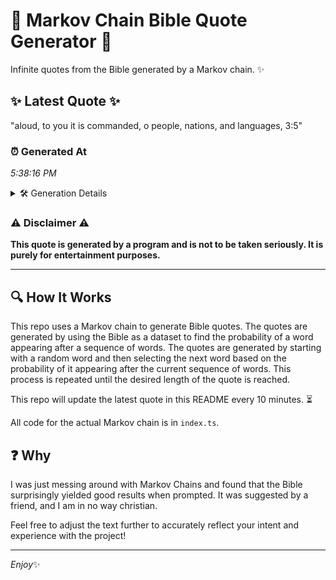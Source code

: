 # 📖 Markov Chain Bible Quote Generator 📖

Infinite quotes from the Bible generated by a Markov chain. ✨

## ✨ Latest Quote ✨
"aloud, to you it is commanded, o people, nations, and languages, 3:5"

### ⏰ Generated At
*5:38:16 PM*

<details>
    <summary>🛠️ Generation Details</summary>
    <p>
        <strong>🌱 Seed:</strong> aloud,<br>
        <strong>🔄 Iterations:</strong> 11<br>
        <strong>📜 Context History:</strong><br>[ aloud, ]: to<br>[ aloud,, to ]: you<br>[ aloud,, to, you ]: it<br>[ aloud,, to, you, it ]: is<br>[ aloud,, to, you, it, is ]: commanded,<br>[ aloud,, to, you, it, is, commanded, ]: o<br>[ to, you, it, is, commanded,, o ]: people,<br>[ you, it, is, commanded,, o, people, ]: nations,<br>[ it, is, commanded,, o, people,, nations, ]: and<br>[ is, commanded,, o, people,, nations,, and ]: languages,<br>[ commanded,, o, people,, nations,, and, languages, ]: 3:5<br>
    </p>
</details>

### ⚠️ Disclaimer ⚠️
**This quote is generated by a program and is not to be taken seriously. It is purely for entertainment purposes.**

---

## 🔍 How It Works

This repo uses a Markov chain to generate Bible quotes. The quotes are generated by using the Bible as a dataset to find the probability of a word appearing after a sequence of words. The quotes are generated by starting with a random word and then selecting the next word based on the probability of it appearing after the current sequence of words. This process is repeated until the desired length of the quote is reached.

This repo will update the latest quote in this README every 10 minutes. ⏳

All code for the actual Markov chain is in `index.ts`.

## ❓ Why

I was just messing around with Markov Chains and found that the Bible surprisingly yielded good results when prompted. 
It was suggested by a friend, and I am in no way christian.

Feel free to adjust the text further to accurately reflect your intent and experience with the project!

---

*Enjoy*✨
